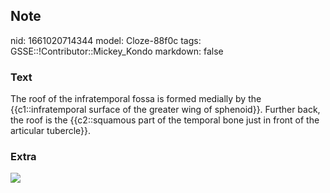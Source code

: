 ## Note
nid: 1661020714344
model: Cloze-88f0c
tags: GSSE::!Contributor::Mickey_Kondo
markdown: false

### Text
The roof of the infratemporal fossa is formed medially by the {{c1::infratemporal surface of the greater wing of sphenoid}}. Further back, the roof is the {{c2::squamous part of the temporal bone just in front of the articular tubercle}}.

### Extra
<img src="image283.jpg">

